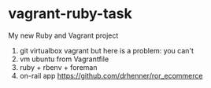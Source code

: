 # vagrant-ruby-task
My new Ruby and Vagrant project

1. git virtualbox vagrant but here is a problem: you can't
2. vm ubuntu from Vagrantfile
3. ruby + rbenv + foreman
4. on-rail app https://github.com/drhenner/ror_ecommerce
